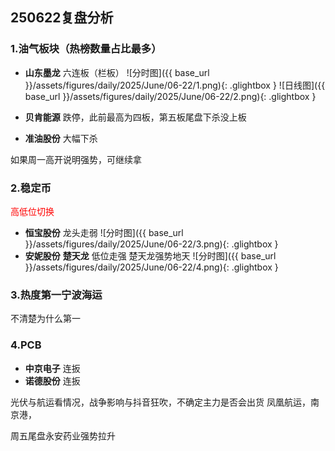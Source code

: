 ## 250622复盘分析

### 1.油气板块（热榜数量占比最多）

- **山东墨龙** 六连板（栏板）
![分时图]({{ base_url }}/assets/figures/daily/2025/June/06-22/1.png){: .glightbox }
![日线图]({{ base_url }}/assets/figures/daily/2025/June/06-22/2.png){: .glightbox }

- **贝肯能源** 跌停，此前最高为四板，第五板尾盘下杀没上板
- **准油股份** 大幅下杀

如果周一高开说明强势，可继续拿

### 2.稳定币  

<span style="color:red">高低位切换</span>

 - **恒宝股份** 龙头走弱
 ![分时图]({{ base_url }}/assets/figures/daily/2025/June/06-22/3.png){: .glightbox }
 - **安妮股份**  **楚天龙** 低位走强
    楚天龙强势地天
![分时图]({{ base_url }}/assets/figures/daily/2025/June/06-22/4.png){: .glightbox }

### 3.热度第一宁波海运
不清楚为什么第一

### 4.PCB

- **中京电子** 连扳
- **诺德股份** 连扳

光伏与航运看情况，战争影响与抖音狂吹，不确定主力是否会出货
凤凰航运，南京港，

周五尾盘永安药业强势拉升
  

